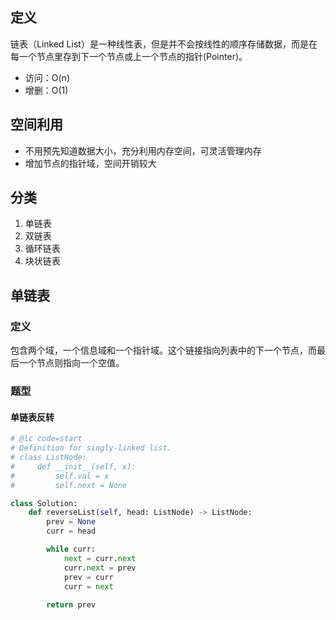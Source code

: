 ## 定义

链表（Linked List）是一种线性表，但是并不会按线性的顺序存储数据，而是在每一个节点里存到下一个节点或上一个节点的指针(Pointer)。

- 访问：O(n)
- 增删：O(1)

## 空间利用

- 不用预先知道数据大小，充分利用内存空间，可灵活管理内存
- 增加节点的指针域，空间开销较大

## 分类

1. 单链表
2. 双链表
3. 循环链表
4. 块状链表

## 单链表

### 定义

包含两个域，一个信息域和一个指针域。这个链接指向列表中的下一个节点，而最后一个节点则指向一个空值。

### 题型

#### 单链表反转

```python
# @lc code=start
# Definition for singly-linked list.
# class ListNode:
#     def __init__(self, x):
#         self.val = x
#         self.next = None

class Solution:
    def reverseList(self, head: ListNode) -> ListNode:
        prev = None
        curr = head

        while curr:
            next = curr.next
            curr.next = prev
            prev = curr
            curr = next
        
        return prev
```